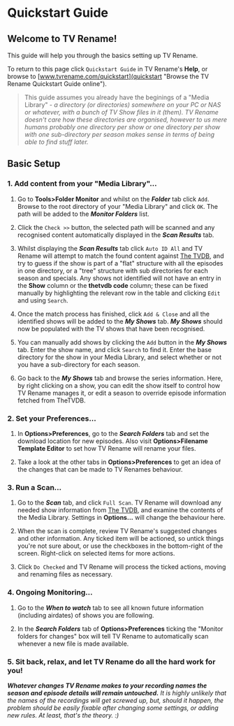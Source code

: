 # Quickstart Guide

## Welcome to TV Rename!

This guide will help you through the basics setting up TV Rename.

To return to this page click `Quickstart Guide` in TV Rename's **Help**, or browse to [www.tvrename.com/quickstart](quickstart "Browse the TV Rename Quickstart Guide online").

> This guide assumes you already have the beginings of a "Media Library" - *a directory (or directories) somewhere on your PC or NAS or whatever, with a bunch of TV Show files in it (them). TV Rename doesn't care how these directories are organised, however to us mere humans probably one directory per show or one directory per show with one sub-directory per season makes sense in terms of being able to find stuff later.*

## Basic Setup

### 1. Add content from your "Media Library"...

 1. Go to **Tools>Folder Monitor** and whilst on the ***Folder*** tab click `Add`. Browse to the root directory of your "Media Library" and click `OK`. The path will be added to the ***Monitor Folders*** list.

 2. Click the `Check >>` button, the selected path will be scanned and any recognised content automatically displayed in the ***Scan Results*** tab.
 
 3. Whilst displaying the ***Scan Results*** tab click `Auto ID All` and TV Rename will attempt to match the found content against [The TVDB](http://thetvdb.com "Visit thetvdb.com"), and try to guess if the show is part of a "flat" structure with all the episodes in one directory, or a "tree" structure with sub directories for each season and specials.
 Any shows not identified will not have an entry in the **Show** column or the **thetvdb code** column; these can be fixed manually by highlighting the relevant row in the table and clicking `Edit` and using `Search`. 

 4. Once the match process has finished, click `Add & Close` and all the identified shows will be added to the ***My Shows*** tab.
 ***My Shows*** should now be populated with the TV shows that have been recognised.
 
 5. You can manually add shows by clicking the `Add` button in the ***My Shows*** tab. Enter the show name, and click `Search` to find it. 
 Enter the base directory for the show in your Media Library, and select whether or not you have a sub-directory for each season.

 6. Go back to the ***My Shows*** tab and browse the series information. Here, by right clicking on a show, you can edit the show itself to control how TV Rename manages it, or edit a season to override episode information fetched from TheTVDB.

### 2. Set your Preferences...

 1. In **Options>Preferences**, go to the ***Search Folders*** tab and set the download location for new episodes. Also visit **Options>Filename Template Editor** to set how TV Rename will rename your files.

 2. Take a look at the other tabs in **Options>Preferences** to get an idea of the changes that can be made to TV Renames behaviour.
 
### 3. Run a Scan...

 1. Go to the ***Scan*** tab, and click `Full Scan`. TV Rename will download any needed show information from [The TVDB](http://thetvdb.com "Visit thetvdb.com"), and examine the contents of the Media Library. Settings in **Options...** will change the behaviour here.

 2. When the scan is complete, review TV Rename's suggested changes and other information. Any ticked item will be actioned, so untick things you're not sure about, or use the checkboxes in the bottom-right of the screen. Right-click on selected items for more actions.

 3. Click `Do Checked` and TV Rename will process the ticked actions, moving and renaming files as necessary.

### 4. Ongoing Monitoring...

 1. Go to the ***When to watch*** tab to see all known future information (including airdates) of shows you are following.
 
 2. In the ***Search Folders*** tab of **Options>Preferences** ticking the "Monitor folders for changes" box will tell TV Rename to automatically scan whenever a new file is made available.

### 5. Sit back, relax, and let TV Rename do all the hard work for you!

***Whatever changes TV Rename makes to your recording names the season and episode details will remain untouched.***
*It is highly unlikely that the names of the recordings will get screwed up, but, should it happen, the problem should be easily fixable after changing some settings, or adding new rules. At least, that's the theory. :)*

